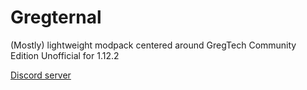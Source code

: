# Gregternal
(Mostly) lightweight modpack centered around GregTech Community Edition Unofficial for 1.12.2

[Discord server](https://discord.gg/N7cJ367Ngs)
